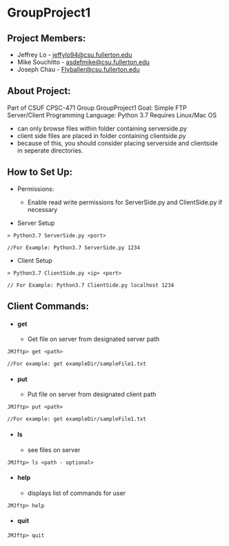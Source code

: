 # GroupProject1

## Project Members:
  * Jeffrey Lo     - jeffylo94@csu.fullerton.edu
  * Mike Souchitto - asdefmike@csu.fullerton.edu
  * Joseph Chau    - Flyballer@csu.fullerton.edu


## About Project:
   Part of CSUF CPSC-471 Group GroupProject1
   Goal: Simple FTP Server/Client
   Programming Language: Python 3.7
   Requires Linux/Mac OS

   * can only browse files within folder containing serverside.py
   * client side files are placed in folder containing clientside.py
   * because of this, you should consider placing serverside and clientside in seperate directories.

## How to Set Up:
  * Permissions:
    * Enable read write permissions for ServerSide.py and ClientSide.py if necessary

  * Server Setup
  ```
  > Python3.7 ServerSide.py <port>

  //For Example: Python3.7 ServerSide.py 1234
  ```

  * Client Setup
  ```
  > Python3.7 ClientSide.py <ip> <port>

  // For Example: Python3.7 ClientSide.py localhost 1234

  ```

## Client Commands:
   * #### get
     * Get file on server from designated server path
   ```
   JMJftp> get <path>

   //For example: get exampleDir/sampleFile1.txt
   ```
   * #### put
     * Put file on server from designated client path
   ```
   JMJftp> put <path>

   //For example: get exampleDir/sampleFile1.txt
   ```
   * #### ls
     * see files on server
   ```
   JMJftp> ls <path - optional>
   ```
   * #### help
     * displays list of commands for user
   ```
   JMJftp> help
   ```
   * #### quit
   ```
   JMJftp> quit
   ```

